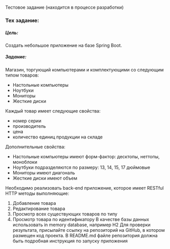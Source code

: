 Тестовое задание (находится в процессе разработки)

### Тех задание:

##### Цель:
Cоздать небольшое приложение на базе Spring Boot.

##### Задание:
Магазин, торгующий компьютерами и комплектующими со следующим типом товаров:
- Настольные компьютеры
- Ноутбуки
- Мониторы
- Жесткие диски

Каждый товар имеет следующие свойства:
- номер серии
- производитель
- цена
- количество единиц продукции на складе

Дополнительные свойства:
- Настольные компьютеры имеют форм-фактор: десктопы, неттопы, моноблоки
- Ноутбуки подразделяются по размеру: 13, 14, 15, 17 дюймовые
- Мониторы имеют диагональ
- Жесткие диски имеют объем

Необходимо реализовать back-end приложение, которое имеет RESTful HTTP методы выполняющие:
1. Добавление товара
2. Редактирование товара
3. Просмотр всех существующих товаров по типу
4. Просмотр товара по идентификатору
   В качестве базы данных использовать in memory database, например H2
   Для проверки результата, присылайте ссылку на репозиторий на GitHub, в котором
   размещен код проекта. В README.md файле репозитория должна быть подробная
   инструкция по запуску приложения
